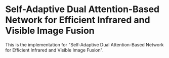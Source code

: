 # Self-Adaptive Dual Attention-Based Network for Efficient Infrared and Visible Image Fusion
This is the implementation for "Self-Adaptive Dual Attention-Based Network for Efficient Infrared and Visible Image Fusion".
